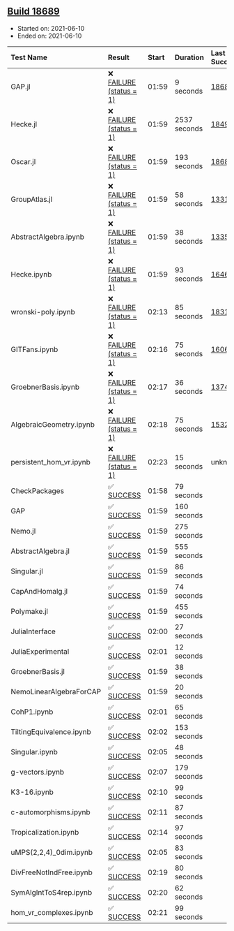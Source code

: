 ## [Build 18689](https://oscarci.mathematik.uni-kl.de/job/oscar/18689/)

* Started on: 2021-06-10
* Ended on: 2021-06-10

| Test Name    | Result | Start | Duration | Last Success | First Failure |
|:-------------|:-------|:------|:---------|:-------------|:--------------|
| GAP.jl | ❌ [FAILURE (status = 1)](https://oscarci.mathematik.uni-kl.de/job/oscar/18689/artifact/logs/build-18689/GAP.jl.log) | 01:59 | 9 seconds | [18688](https://oscarci.mathematik.uni-kl.de/job/oscar/18688/) | [18689](https://oscarci.mathematik.uni-kl.de/job/oscar/18689/) |
| Hecke.jl | ❌ [FAILURE (status = 1)](https://oscarci.mathematik.uni-kl.de/job/oscar/18689/artifact/logs/build-18689/Hecke.jl.log) | 01:59 | 2537 seconds | [18490](https://oscarci.mathematik.uni-kl.de/job/oscar/18490/) | [18491](https://oscarci.mathematik.uni-kl.de/job/oscar/18491/) |
| Oscar.jl | ❌ [FAILURE (status = 1)](https://oscarci.mathematik.uni-kl.de/job/oscar/18689/artifact/logs/build-18689/Oscar.jl.log) | 01:59 | 193 seconds | [18684](https://oscarci.mathematik.uni-kl.de/job/oscar/18684/) | [18685](https://oscarci.mathematik.uni-kl.de/job/oscar/18685/) |
| GroupAtlas.jl | ❌ [FAILURE (status = 1)](https://oscarci.mathematik.uni-kl.de/job/oscar/18689/artifact/logs/build-18689/GroupAtlas.jl.log) | 01:59 | 58 seconds | [13311](https://oscarci.mathematik.uni-kl.de/job/oscar/13311/) | [13312](https://oscarci.mathematik.uni-kl.de/job/oscar/13312/) |
| AbstractAlgebra.ipynb | ❌ [FAILURE (status = 1)](https://oscarci.mathematik.uni-kl.de/job/oscar/18689/artifact/logs/build-18689/AbstractAlgebra.ipynb.log) | 01:59 | 38 seconds | [13355](https://oscarci.mathematik.uni-kl.de/job/oscar/13355/) | [13356](https://oscarci.mathematik.uni-kl.de/job/oscar/13356/) |
| Hecke.ipynb | ❌ [FAILURE (status = 1)](https://oscarci.mathematik.uni-kl.de/job/oscar/18689/artifact/logs/build-18689/Hecke.ipynb.log) | 01:59 | 93 seconds | [16463](https://oscarci.mathematik.uni-kl.de/job/oscar/16463/) | [16464](https://oscarci.mathematik.uni-kl.de/job/oscar/16464/) |
| wronski-poly.ipynb | ❌ [FAILURE (status = 1)](https://oscarci.mathematik.uni-kl.de/job/oscar/18689/artifact/logs/build-18689/wronski-poly.ipynb.log) | 02:13 | 85 seconds | [18314](https://oscarci.mathematik.uni-kl.de/job/oscar/18314/) | [18315](https://oscarci.mathematik.uni-kl.de/job/oscar/18315/) |
| GITFans.ipynb | ❌ [FAILURE (status = 1)](https://oscarci.mathematik.uni-kl.de/job/oscar/18689/artifact/logs/build-18689/GITFans.ipynb.log) | 02:16 | 75 seconds | [16068](https://oscarci.mathematik.uni-kl.de/job/oscar/16068/) | [16069](https://oscarci.mathematik.uni-kl.de/job/oscar/16069/) |
| GroebnerBasis.ipynb | ❌ [FAILURE (status = 1)](https://oscarci.mathematik.uni-kl.de/job/oscar/18689/artifact/logs/build-18689/GroebnerBasis.ipynb.log) | 02:17 | 36 seconds | [13748](https://oscarci.mathematik.uni-kl.de/job/oscar/13748/) | [13749](https://oscarci.mathematik.uni-kl.de/job/oscar/13749/) |
| AlgebraicGeometry.ipynb | ❌ [FAILURE (status = 1)](https://oscarci.mathematik.uni-kl.de/job/oscar/18689/artifact/logs/build-18689/AlgebraicGeometry.ipynb.log) | 02:18 | 75 seconds | [15322](https://oscarci.mathematik.uni-kl.de/job/oscar/15322/) | [15323](https://oscarci.mathematik.uni-kl.de/job/oscar/15323/) |
| persistent_hom_vr.ipynb | ❌ [FAILURE (status = 1)](https://oscarci.mathematik.uni-kl.de/job/oscar/18689/artifact/logs/build-18689/persistent_hom_vr.ipynb.log) | 02:23 | 15 seconds | unknown | unknown |
| CheckPackages | ✅ [SUCCESS](https://oscarci.mathematik.uni-kl.de/job/oscar/18689/artifact/logs/build-18689/CheckPackages.log) | 01:58 | 79 seconds |  |  |
| GAP | ✅ [SUCCESS](https://oscarci.mathematik.uni-kl.de/job/oscar/18689/artifact/logs/build-18689/GAP.log) | 01:59 | 160 seconds |  |  |
| Nemo.jl | ✅ [SUCCESS](https://oscarci.mathematik.uni-kl.de/job/oscar/18689/artifact/logs/build-18689/Nemo.jl.log) | 01:59 | 275 seconds |  |  |
| AbstractAlgebra.jl | ✅ [SUCCESS](https://oscarci.mathematik.uni-kl.de/job/oscar/18689/artifact/logs/build-18689/AbstractAlgebra.jl.log) | 01:59 | 555 seconds |  |  |
| Singular.jl | ✅ [SUCCESS](https://oscarci.mathematik.uni-kl.de/job/oscar/18689/artifact/logs/build-18689/Singular.jl.log) | 01:59 | 86 seconds |  |  |
| CapAndHomalg.jl | ✅ [SUCCESS](https://oscarci.mathematik.uni-kl.de/job/oscar/18689/artifact/logs/build-18689/CapAndHomalg.jl.log) | 01:59 | 74 seconds |  |  |
| Polymake.jl | ✅ [SUCCESS](https://oscarci.mathematik.uni-kl.de/job/oscar/18689/artifact/logs/build-18689/Polymake.jl.log) | 01:59 | 455 seconds |  |  |
| JuliaInterface | ✅ [SUCCESS](https://oscarci.mathematik.uni-kl.de/job/oscar/18689/artifact/logs/build-18689/JuliaInterface.log) | 02:00 | 27 seconds |  |  |
| JuliaExperimental | ✅ [SUCCESS](https://oscarci.mathematik.uni-kl.de/job/oscar/18689/artifact/logs/build-18689/JuliaExperimental.log) | 02:01 | 12 seconds |  |  |
| GroebnerBasis.jl | ✅ [SUCCESS](https://oscarci.mathematik.uni-kl.de/job/oscar/18689/artifact/logs/build-18689/GroebnerBasis.jl.log) | 01:59 | 38 seconds |  |  |
| NemoLinearAlgebraForCAP | ✅ [SUCCESS](https://oscarci.mathematik.uni-kl.de/job/oscar/18689/artifact/logs/build-18689/NemoLinearAlgebraForCAP.log) | 01:59 | 20 seconds |  |  |
| CohP1.ipynb | ✅ [SUCCESS](https://oscarci.mathematik.uni-kl.de/job/oscar/18689/artifact/logs/build-18689/CohP1.ipynb.log) | 02:01 | 65 seconds |  |  |
| TiltingEquivalence.ipynb | ✅ [SUCCESS](https://oscarci.mathematik.uni-kl.de/job/oscar/18689/artifact/logs/build-18689/TiltingEquivalence.ipynb.log) | 02:02 | 153 seconds |  |  |
| Singular.ipynb | ✅ [SUCCESS](https://oscarci.mathematik.uni-kl.de/job/oscar/18689/artifact/logs/build-18689/Singular.ipynb.log) | 02:05 | 48 seconds |  |  |
| g-vectors.ipynb | ✅ [SUCCESS](https://oscarci.mathematik.uni-kl.de/job/oscar/18689/artifact/logs/build-18689/g-vectors.ipynb.log) | 02:07 | 179 seconds |  |  |
| K3-16.ipynb | ✅ [SUCCESS](https://oscarci.mathematik.uni-kl.de/job/oscar/18689/artifact/logs/build-18689/K3-16.ipynb.log) | 02:10 | 99 seconds |  |  |
| c-automorphisms.ipynb | ✅ [SUCCESS](https://oscarci.mathematik.uni-kl.de/job/oscar/18689/artifact/logs/build-18689/c-automorphisms.ipynb.log) | 02:11 | 87 seconds |  |  |
| Tropicalization.ipynb | ✅ [SUCCESS](https://oscarci.mathematik.uni-kl.de/job/oscar/18689/artifact/logs/build-18689/Tropicalization.ipynb.log) | 02:14 | 97 seconds |  |  |
| uMPS(2,2,4)_0dim.ipynb | ✅ [SUCCESS](https://oscarci.mathematik.uni-kl.de/job/oscar/18689/artifact/logs/build-18689/uMPS-2-2-4-_0dim.ipynb.log) | 02:05 | 83 seconds |  |  |
| DivFreeNotIndFree.ipynb | ✅ [SUCCESS](https://oscarci.mathematik.uni-kl.de/job/oscar/18689/artifact/logs/build-18689/DivFreeNotIndFree.ipynb.log) | 02:19 | 80 seconds |  |  |
| SymAlgIntToS4rep.ipynb | ✅ [SUCCESS](https://oscarci.mathematik.uni-kl.de/job/oscar/18689/artifact/logs/build-18689/SymAlgIntToS4rep.ipynb.log) | 02:20 | 62 seconds |  |  |
| hom_vr_complexes.ipynb | ✅ [SUCCESS](https://oscarci.mathematik.uni-kl.de/job/oscar/18689/artifact/logs/build-18689/hom_vr_complexes.ipynb.log) | 02:21 | 99 seconds |  |  |
